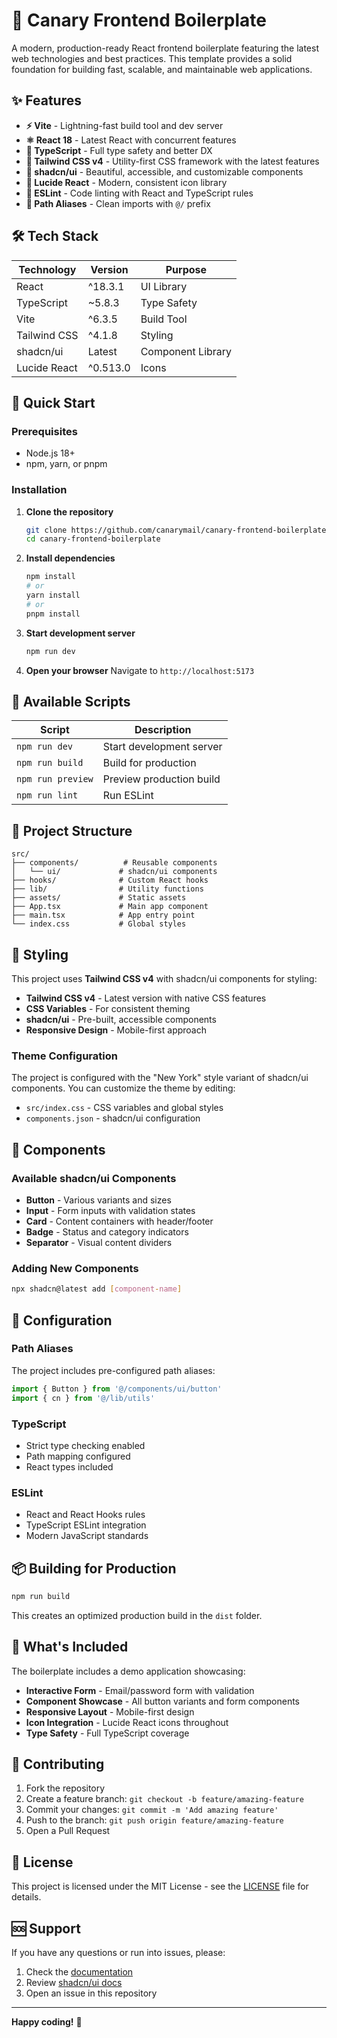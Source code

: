 # 🚀 Canary Frontend Boilerplate

A modern, production-ready React frontend boilerplate featuring the latest web technologies and best practices. This template provides a solid foundation for building fast, scalable, and maintainable web applications.

## ✨ Features

- **⚡ Vite** - Lightning-fast build tool and dev server
- **⚛️ React 18** - Latest React with concurrent features
- **📘 TypeScript** - Full type safety and better DX
- **🎨 Tailwind CSS v4** - Utility-first CSS framework with the latest features
- **🧩 shadcn/ui** - Beautiful, accessible, and customizable components
- **🎯 Lucide React** - Modern, consistent icon library
- **📏 ESLint** - Code linting with React and TypeScript rules
- **🔧 Path Aliases** - Clean imports with `@/` prefix

## 🛠️ Tech Stack

| Technology | Version | Purpose |
|------------|---------|---------|
| React | ^18.3.1 | UI Library |
| TypeScript | ~5.8.3 | Type Safety |
| Vite | ^6.3.5 | Build Tool |
| Tailwind CSS | ^4.1.8 | Styling |
| shadcn/ui | Latest | Component Library |
| Lucide React | ^0.513.0 | Icons |

## 🚀 Quick Start

### Prerequisites

- Node.js 18+ 
- npm, yarn, or pnpm

### Installation

1. **Clone the repository**
   ```bash
   git clone https://github.com/canarymail/canary-frontend-boilerplate.git
   cd canary-frontend-boilerplate
   ```

2. **Install dependencies**
   ```bash
   npm install
   # or
   yarn install
   # or
   pnpm install
   ```

3. **Start development server**
   ```bash
   npm run dev
   ```

4. **Open your browser**
   Navigate to `http://localhost:5173`

## 📝 Available Scripts

| Script | Description |
|--------|-------------|
| `npm run dev` | Start development server |
| `npm run build` | Build for production |
| `npm run preview` | Preview production build |
| `npm run lint` | Run ESLint |

## 📁 Project Structure

```
src/
├── components/          # Reusable components
│   └── ui/             # shadcn/ui components
├── hooks/              # Custom React hooks
├── lib/                # Utility functions
├── assets/             # Static assets
├── App.tsx             # Main app component
├── main.tsx            # App entry point
└── index.css           # Global styles
```

## 🎨 Styling

This project uses **Tailwind CSS v4** with shadcn/ui components for styling:

- **Tailwind CSS v4** - Latest version with native CSS features
- **CSS Variables** - For consistent theming
- **shadcn/ui** - Pre-built, accessible components
- **Responsive Design** - Mobile-first approach

### Theme Configuration

The project is configured with the "New York" style variant of shadcn/ui components. You can customize the theme by editing:

- `src/index.css` - CSS variables and global styles
- `components.json` - shadcn/ui configuration

## 🧩 Components

### Available shadcn/ui Components

- **Button** - Various variants and sizes
- **Input** - Form inputs with validation states
- **Card** - Content containers with header/footer
- **Badge** - Status and category indicators
- **Separator** - Visual content dividers

### Adding New Components

```bash
npx shadcn@latest add [component-name]
```

## 🔧 Configuration

### Path Aliases

The project includes pre-configured path aliases:

```typescript
import { Button } from '@/components/ui/button'
import { cn } from '@/lib/utils'
```

### TypeScript

- Strict type checking enabled
- Path mapping configured
- React types included

### ESLint

- React and React Hooks rules
- TypeScript ESLint integration
- Modern JavaScript standards

## 📦 Building for Production

```bash
npm run build
```

This creates an optimized production build in the `dist` folder.

## 🌟 What's Included

The boilerplate includes a demo application showcasing:

- **Interactive Form** - Email/password form with validation
- **Component Showcase** - All button variants and form components
- **Responsive Layout** - Mobile-first design
- **Icon Integration** - Lucide React icons throughout
- **Type Safety** - Full TypeScript coverage

## 🤝 Contributing

1. Fork the repository
2. Create a feature branch: `git checkout -b feature/amazing-feature`
3. Commit your changes: `git commit -m 'Add amazing feature'`
4. Push to the branch: `git push origin feature/amazing-feature`
5. Open a Pull Request

## 📄 License

This project is licensed under the MIT License - see the [LICENSE](LICENSE) file for details.

## 🆘 Support

If you have any questions or run into issues, please:

1. Check the [documentation](https://vitejs.dev/guide/)
2. Review [shadcn/ui docs](https://ui.shadcn.com/)
3. Open an issue in this repository

---

**Happy coding!** 🎉
